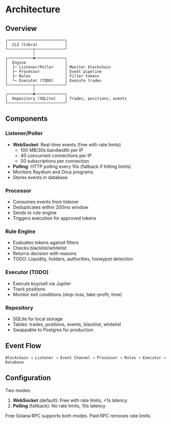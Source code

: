 # Architecture

## Overview

```
┌─────────────────────────┐
│  CLI (Cobra)            │
└───────────┬─────────────┘
            │
┌───────────▼─────────────┐
│  Engine                 │
│  ├─ Listener/Poller     │ Monitor blockchain
│  ├─ Processor           │ Event pipeline
│  ├─ Rules               │ Filter tokens
│  └─ Executor (TODO)     │ Execute trades
└───────────┬─────────────┘
            │
┌───────────▼─────────────┐
│  Repository (SQLite)    │ Trades, positions, events
└─────────────────────────┘
```

## Components

### Listener/Poller
- **WebSocket**: Real-time events (free with rate limits)
  - 100 MB/30s bandwidth per IP
  - 40 concurrent connections per IP
  - 50 subscriptions per connection
- **Polling**: HTTP polling every 10s (fallback if hitting limits)
- Monitors Raydium and Orca programs
- Stores events in database

### Processor
- Consumes events from listener
- Deduplicates within 200ms window
- Sends to rule engine
- Triggers execution for approved tokens

### Rule Engine
- Evaluates tokens against filters
- Checks blacklist/whitelist
- Returns decision with reasons
- TODO: Liquidity, holders, authorities, honeypot detection

### Executor (TODO)
- Execute buy/sell via Jupiter
- Track positions
- Monitor exit conditions (stop-loss, take-profit, time)

### Repository
- SQLite for local storage
- Tables: trades, positions, events, blacklist, whitelist
- Swappable to Postgres for production

## Event Flow

```
Blockchain → Listener → Event Channel → Processor → Rules → Executor → Database
```

## Configuration

Two modes:
1. **WebSocket** (default): Free with rate limits, <1s latency
2. **Polling** (fallback): No rate limits, 10s latency

Free Solana RPC supports both modes. Paid RPC removes rate limits.
